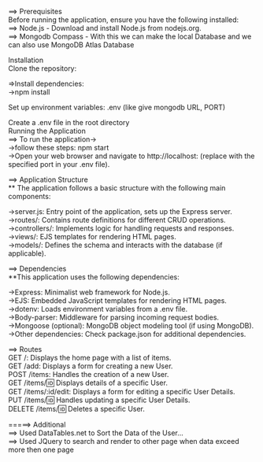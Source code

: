 ==> Prerequisites  
Before running the application, ensure you have the following installed:  
==> Node.js - Download and install Node.js from nodejs.org.  
==> Mongodb Compass - With this we can make the local Database and we can also use MongoDB Atlas Database  
  
Installation  
Clone the repository:  

=>Install dependencies:  
    ->npm install  
      
Set up environment variables: .env (like give mongodb URL, PORT)  

Create a .env file in the root directory   
Running the Application  
==> To run the application->  
    ->follow these steps: npm start  
    ->Open your web browser and navigate to http://localhost:<port> (replace <port> with the specified port in your .env file).  

==> Application Structure  
  ** The application follows a basic structure with the following main components:  

  ->server.js: Entry point of the application, sets up the Express server.    
  ->routes/: Contains route definitions for different CRUD operations.  
  ->controllers/: Implements logic for handling requests and responses.  
  ->views/: EJS templates for rendering HTML pages.  
  ->models/: Defines the schema and interacts with the database (if applicable).  
  
==> Dependencies  
  **This application uses the following dependencies:  

  ->Express: Minimalist web framework for Node.js.  
  ->EJS: Embedded JavaScript templates for rendering HTML pages.  
  ->dotenv: Loads environment variables from a .env file.  
  ->Body-parser: Middleware for parsing incoming request bodies.  
  ->Mongoose (optional): MongoDB object modeling tool (if using MongoDB).  
  ->Other dependencies: Check package.json for additional dependencies.  

==> Routes  
GET /: Displays the home page with a list of items.  
GET /add: Displays a form for creating a new User.  
POST /items: Handles the creation of a new User.  
GET /items/:id: Displays details of a specific User.  
GET /items/:id/edit: Displays a form for editing a specific User Details.  
PUT /items/:id: Handles updating a specific User Details.  
DELETE /items/:id: Deletes a specific User.  

=====> Additional   
==> Used DataTables.net to Sort the Data of the User...  
==> Used JQuery to search and render to other page when data exceed more then one page  

